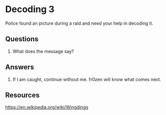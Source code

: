# Decoding 3
Police found an picture during a raid and need your help in decoding it.

## Questions
1. What does the message say?

## Answers
1. If I am caught, continue without me. fr0zen will know what comes next.

## Resources
https://en.wikipedia.org/wiki/Wingdings
